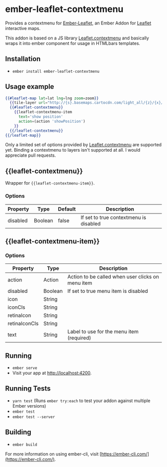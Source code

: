 # ember-leaflet-contextmenu

Provides a contextmenu for [Ember-Leaflet](http://ember-leaflet.com),
an Ember Addon for [Leaflet](http://leafletjs.com) interactive maps.

This addon is based on a JS library [Leaflet.contextmenu](https://github.com/aratcliffe/Leaflet.contextmenu)
and basically wraps it into ember component for usage in HTMLbars templates.

## Installation

* `ember install ember-leaflet-contextmenu`

## Usage example

```handlebars
{{#leaflet-map lat=lat lng=lng zoom=zoom}}
  {{tile-layer url="http://{s}.basemaps.cartocdn.com/light_all/{z}/{x}/{y}.png"}}
  {{#leaflet-contextmenu}}
    {{leaflet-contextmenu-item
      text='show position'
      action=(action 'showPosition')
    }}
  {{/leaflet-contextmenu}}
{{/leaflet-map}}
```

Only a limited set of options provided by [Leaflet.contextmenu](https://github.com/aratcliffe/Leaflet.contextmenu) are supported yet. Binding a contextmenu to layers isn't supported at all. I would appreciate pull requests.

## {{leaflet-contextmenu}}
Wrapper for `{{leaflet-contextmenu-item}}`.

### Options
| Property | Type    | Default | Description           |
| -------- | ------- | ------- | --------------------- |
| disabled | Boolean | false   | If set to true contextmenu is disabled |

## {{leaflet-contextmenu-item}}
### Options
| Property      | Type    | Description |
| ------------- | ------- | ----------- |
| action        | Action  | Action to be called when user clicks on menu item |
| disabled      | Boolean | If set to true menu item is disabled |
| icon 	        | String  | |
| iconCls       | String  | |
| retinaIcon    | String  | |
| retinaIconCls | String  | |
| text          | String  | Label to use for the menu item (required) |

## Running

* `ember serve`
* Visit your app at [http://localhost:4200](http://localhost:4200).

## Running Tests

* `yarn test` (Runs `ember try:each` to test your addon against multiple Ember versions)
* `ember test`
* `ember test --server`

## Building

* `ember build`

For more information on using ember-cli, visit [https://ember-cli.com/](https://ember-cli.com/).
